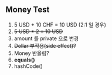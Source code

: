 Money Test
---
1. 5 USD + 10 CHF = 10 USD (2:1 일 경우)
2. ~~5 USD * 2 = 10 USD~~
3. amount 를 private 으로 변경
4. ~~Dollar 부작용(side effect)?~~
5. Money 반올림?
6. __equals()__
7. hashCode()
